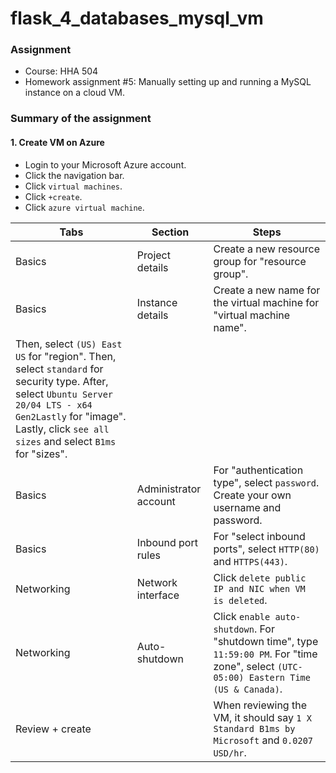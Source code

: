 # flask_4_databases_mysql_vm

### Assignment
- Course: HHA 504
- Homework assignment #5: Manually setting up and running a MySQL instance on a cloud VM.
  
### Summary of the assignment

#### 1. Create VM on Azure
- Login to your Microsoft Azure account.
- Click the navigation bar.
- Click `virtual machines`.
- Click `+create`.
- Click `azure virtual machine`.

| Tabs | Section | Steps |
| --- | --- | --- | 
| Basics | Project details | Create a new resource group for "resource group". |
| Basics | Instance details | Create a new name for the virtual machine for "virtual machine name". 
Then, select `(US) East US` for "region". Then, select `standard` for security type. After, select `Ubuntu Server 20/04 LTS - x64 Gen2Lastly` for "image". Lastly, click `see all sizes` and select `B1ms` for "sizes". |
| Basics | Administrator account | For "authentication type", select `password`. Create your own username and password. |
| Basics | Inbound port rules | For "select inbound ports", select `HTTP(80)` and `HTTPS(443)`. |
| Networking | Network interface | Click `delete public IP and NIC when VM is deleted`. |
| Networking | Auto-shutdown | Click `enable auto-shutdown`. For "shutdown time", type `11:59:00 PM`. For "time zone", select `(UTC-05:00) Eastern Time (US & Canada)`. |
| Review + create | | When reviewing the VM, it should say `1 X Standard B1ms by Microsoft` and `0.0207 USD/hr`. |


